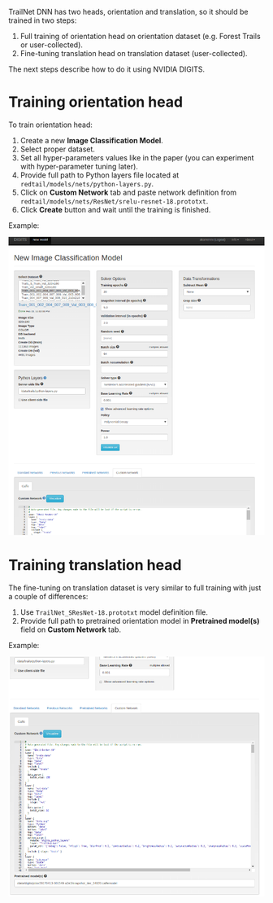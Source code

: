 TrailNet DNN has two heads, orientation and translation, so it should be trained in two steps:
1. Full training of orientation head on orientation dataset (e.g. Forest Trails or user-collected).
2. Fine-tuning translation head on translation dataset (user-collected).

The next steps describe how to do it using NVIDIA DIGITS.

# Training orientation head
To train orientation head:
1. Create a new **Image Classification Model**.
2. Select proper dataset.
3. Set all hyper-parameters values like in the paper (you can experiment with hyper-parameter tuning later).
4. Provide full path to Python layers file located at `redtail/models/nets/python-layers.py`.
5. Click on **Custom Network** tab and paste network definition from `redtail/models/nets/ResNet/srelu-resnet-18.prototxt`.
6. Click **Create** button and wait until the training is finished.

Example:

![DigitsTrainRotHead](./images/DigitsTrainRotHead.png)

# Training translation head
The fine-tuning on translation dataset is very similar to full training with just a couple of differences:
1. Use `TrailNet_SResNet-18.prototxt`  model definition file.
2. Provide full path to pretrained orientation model in **Pretrained model(s)** field on **Custom Network** tab.

Example:

![DigitsTrainTranslationHead](./images/DigitsTrainTranslationHead.png)

